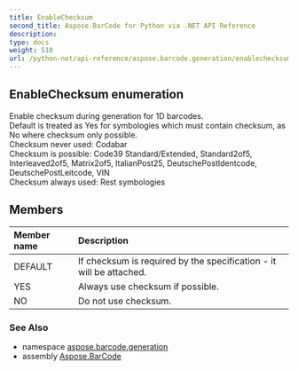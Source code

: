 ```yaml
---
title: EnableChecksum
second_title: Aspose.BarCode for Python via .NET API Reference
description: 
type: docs
weight: 510
url: /python-net/api-reference/aspose.barcode.generation/enablechecksum/
---
```


## EnableChecksum enumeration

Enable checksum during generation for 1D barcodes.<br/>        Default is treated as Yes for symbologies which must contain checksum, as No where checksum only possible.<br/>        Checksum never used: Codabar<br/>        Checksum is possible: Code39 Standard/Extended, Standard2of5, Interleaved2of5, Matrix2of5, ItalianPost25, DeutschePostIdentcode, DeutschePostLeitcode, VIN<br/>        Checksum always used: Rest symbologies

## Members
| Member name | Description |
| :- | :- |
|DEFAULT|If checksum is required by the specification - it will be attached.|
|YES|Always use checksum if possible.|
|NO|Do not use checksum.|

### See Also

* namespace [aspose.barcode.generation](/barcode/python-net/api-reference/aspose.barcode.generation/)
* assembly [Aspose.BarCode](/barcode/python-net/api-reference/)

